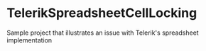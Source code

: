 # TelerikSpreadsheetCellLocking
Sample project that illustrates an issue with Telerik's spreadsheet implementation
